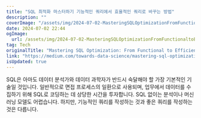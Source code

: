 ```yaml
---
title: "SQL 최적화 마스터하기 기능적인 쿼리에서 효율적인 쿼리로 바꾸는 방법"
description: ""
coverImage: "/assets/img/2024-07-02-MasteringSQLOptimizationFromFunctionaltoEfficientQueries_0.png"
date: 2024-07-02 22:44
ogImage: 
  url: /assets/img/2024-07-02-MasteringSQLOptimizationFromFunctionaltoEfficientQueries_0.png
tag: Tech
originalTitle: "Mastering SQL Optimization: From Functional to Efficient Queries"
link: "https://medium.com/towards-data-science/mastering-sql-optimization-from-functional-to-efficient-queries-74d8692f10be"
isUpdated: true
---
```






SQL은 아마도 데이터 분석가와 데이터 과학자가 반드시 숙달해야 할 가장 기본적인 기술일 것입니다. 일반적으로 면접 프로세스의 일환으로 사용되며, 업무에서 데이터를 수집하기 위해 SQL로 코딩하는 데 상당한 시간을 투자합니다. SQL 없이는 분석이나 머신러닝 모델도 어렵습니다. 하지만, 기능적인 쿼리를 작성하는 것과 좋은 쿼리를 작성하는 것은 다릅니다.
